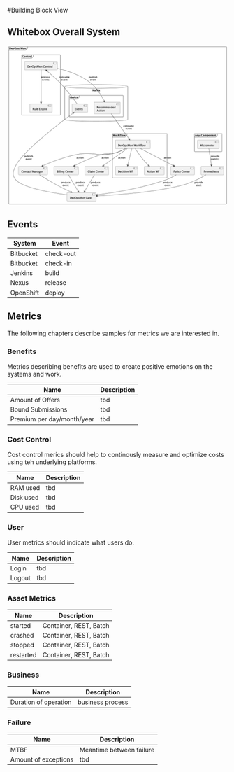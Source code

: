 #Building Block View

## Whitebox Overall System
![Whitebox Overall System](whitebox-overall-system.png)

## Events
|System| Event |
|---|---|
|Bitbucket| check-out |
|Bitbucket| check-in|
|Jenkins| build|
|Nexus|release|
|OpenShift|deploy|

## Metrics
The following chapters describe samples for metrics we are interested in.
### Benefits
Metrics describing benefits are used to create positive emotions on the systems and work.

|Name| Description |
|---|-------------|
|Amount of Offers| tbd         |
|Bound Submissions| tbd|
|Premium per day/month/year| tbd|

### Cost Control
Cost control merics should help to continously measure and optimize costs using teh underlying platforms.

| Name      |Description|
|-----------|---|
| RAM used  | tbd|
| Disk used | tbd|
|CPU used | tbd |

### User
User metrics should indicate what users do.

|Name|Description|
|---|---|
|Login|tbd|
|Logout| tbd|

### Asset Metrics
| Name      |Description|
|-----------|---|
| started   |Container, REST, Batch|
| crashed   |Container, REST, Batch|
| stopped   |Container, REST, Batch|
| restarted |Container, REST, Batch|

### Business
| Name      | Description      |
|-----------|------------------|
|Duration of operation| business process |

### Failure
| Name      |Description|
|-----------|---|
|MTBF|Meantime between failure|
|Amount of exceptions| tbd|